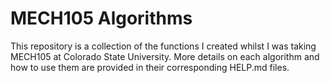 # MECH105 Algorithms

This repository is a collection of the functions I created whilst I was taking MECH105 at Colorado State University. More details on each algorithm and how to use them are provided in their corresponding HELP.md files.